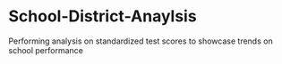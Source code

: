 # School-District-Anaylsis
Performing analysis on standardized test scores to showcase trends on school performance
